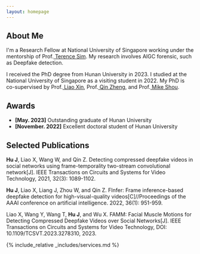 ```yaml
---
layout: homepage
---
```


## About Me

I'm a Research Fellow at National University of Singapore
working under the mentorship of Prof.<a href="https://tsim17.wixsite.com/terencesim" target="_blank"> Terence Sim</a>. My research involves AIGC forensic, such as Deepfake detection.

 I received the PhD degree from Hunan University in 2023. I studied at the National University of Singapore as a visiting student in 2022. My PhD is co-supervised by  Prof.<a href="https://scholar.google.com/citations?user=mo49xkgAAAAJ&hl=zh-CN&oi=ao" target="_blank"> Liao Xin</a>,  Prof.<a href="http://csee.hnu.edu.cn/people/qinzheng" target="_blank"> Qin Zheng</a>, and Prof.<a href="https://sites.google.com/view/showlab" target="_blank"> Mike Shou</a>. 


## Awards
- **[May. 2023]** Outstanding graduate of Hunan University
- **[November. 2022]** Excellent doctoral student of Hunan University



## Selected Publications

**Hu J**, Liao X, Wang W, and Qin Z. Detecting compressed deepfake videos in social networks using frame-temporality two-stream convolutional network[J]. IEEE Transactions on Circuits and Systems for Video Technology, 2021, 32(3): 1089-1102.

**Hu J**, Liao X, Liang J, Zhou W, and Qin Z. FInfer: Frame inference-based deepfake detection for high-visual-quality videos[C]//Proceedings of the AAAI conference on artificial intelligence. 2022, 36(1): 951-959.

Liao X, Wang Y, Wang T, **Hu J**, and Wu X. FAMM: Facial Muscle Motions for Detecting Compressed Deepfake Videos over Social Networks[J]. IEEE Transactions on Circuits and Systems for Video Technology, DOI: 10.1109/TCSVT.2023.3278310, 2023.


{% include_relative _includes/services.md %}


